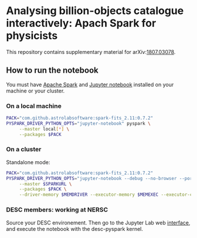 # Analysing billion-objects catalogue interactively: Apach Spark for physicists

This repository contains supplementary material for arXiv:[1807.03078](https://arxiv.org/abs/1807.03078).

## How to run the notebook

You must have [Apache Spark](http://spark.apache.org/) and [Jupyter notebook](https://jupyter.org/) installed on your machine or your cluster. 

### On a local machine

```bash
PACK="com.github.astrolabsoftware:spark-fits_2.11:0.7.2"
PYSPARK_DRIVER_PYTHON_OPTS="jupyter-notebook" pyspark \
     --master local[*] \
     --packages $PACK 
```

### On a cluster

Standalone mode:

```bash
PACK="com.github.astrolabsoftware:spark-fits_2.11:0.7.2"
PYSPARK_DRIVER_PYTHON_OPTS="jupyter-notebook --debug --no-browser --port=$PORT1" pyspark \
     --master $SPARKURL \
     --packages $PACK \
     --driver-memory $MEMDRIVER --executor-memory $MEMEXEC --executor-cores $EXECCORES --total-executor-cores $TOTALCORES
```

### DESC members: working at NERSC

Source your DESC environement. Then go to the Jupyter Lab web [interface](https://jupyter-dev.nersc.gov/), and execute the notebook with the desc-pyspark kernel.